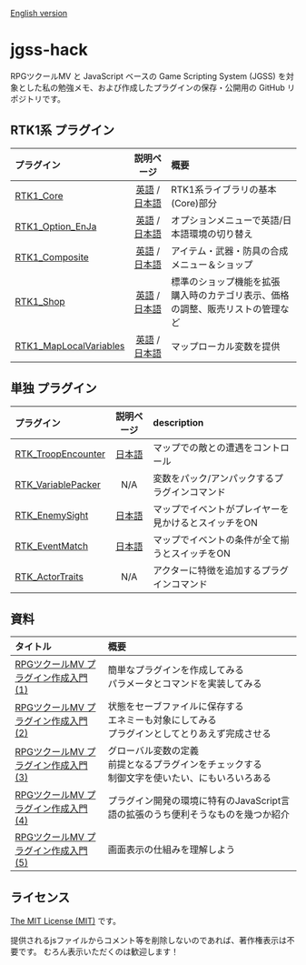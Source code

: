 [English version](README.md)

# jgss-hack

RPGツクールMV と JavaScript ベースの Game Scripting System (JGSS) を対象とした私の勉強メモ、および作成したプラグインの保存・公開用の GitHub リポジトリです。

## RTK1系 プラグイン

| プラグイン | 説明ページ | 概要 |
|:-----------|:-----------:|:-------------|
| [RTK1_Core](RTK1_Core.js) | [英語](RTK1_Core.md) / [日本語](RTK1_Core.ja.md) | RTK1系ライブラリの基本(Core)部分 |
| [RTK1_Option_EnJa](RTK1_Option_EnJa.js) | [英語](RTK1_Option_EnJa.md) / [日本語](RTK1_Option_EnJa.ja.md) | オプションメニューで英語/日本語環境の切り替え |
| [RTK1_Composite](RTK1_Composite.js) | [英語](RTK1_Composite.md) / [日本語](RTK1_Composite.ja.md) | アイテム・武器・防具の合成メニュー＆ショップ |
| [RTK1_Shop](RTK1_Shop.js) | [英語](RTK1_Shop.md) / [日本語](RTK1_Shop.ja.md) | 標準のショップ機能を拡張<br>購入時のカテゴリ表示、価格の調整、販売リストの管理など |
| [RTK1_MapLocalVariables](RTK1_MapLocalVariables.js) | [英語](RTK1_MapLocalVariables.md) / [日本語](RTK1_MapLocalVariables.ja.md) | マップローカル変数を提供 |

## 単独 プラグイン

| プラグイン | 説明ページ | description |
|:-----------|:-----------:|:-------------|
| [RTK_TroopEncounter](RTK_TroopEncounter.js) | [日本語](RTK_TroopEncounter.ja.md) | マップでの敵との遭遇をコントロール |
| [RTK_VariablePacker](RTK_VariablePacker.js) | N/A | 変数をパック/アンパックするプラグインコマンド |
| [RTK_EnemySight](RTK_EnemySight.js) | [日本語](RTK_EnemySight.ja.md) | マップでイベントがプレイヤーを見かけるとスイッチをON |
| [RTK_EventMatch](RTK_EventMatch.js) | [日本語](RTK_EventMatch.ja.md) | マップでイベントの条件が全て揃うとスイッチをON |
| [RTK_ActorTraits](RTK_ActorTraits.js) | N/A | アクターに特徴を追加するプラグインコマンド |

## 資料

| タイトル | 概要 |
|:-----------|:-----------|
| [RPGツクールMV プラグイン作成入門 (1)](guide/plugin-dev-01.ja.md) | 簡単なプラグインを作成してみる<br>パラメータとコマンドを実装してみる |
| [RPGツクールMV プラグイン作成入門 (2)](guide/plugin-dev-02.ja.md) | 状態をセーブファイルに保存する<br>エネミーも対象にしてみる<br>プラグインとしてとりあえず完成させる |
| [RPGツクールMV プラグイン作成入門 (3)](guide/plugin-dev-03.ja.md) | グローバル変数の定義<br>前提となるプラグインをチェックする<br>制御文字を使いたい、にもいろいろある |
| [RPGツクールMV プラグイン作成入門 (4)](guide/plugin-dev-04.ja.md) | プラグイン開発の環境に特有のJavaScript言語の拡張のうち便利そうなものを幾つか紹介 |
| [RPGツクールMV プラグイン作成入門 (5)](guide/plugin-dev-05.ja.md) | 画面表示の仕組みを理解しよう |

## ライセンス

[The MIT License (MIT)](https://opensource.org/licenses/mit-license.php) です。

提供されるjsファイルからコメント等を削除しないのであれば、著作権表示は不要です。 むろん表示いただくのは歓迎します！
